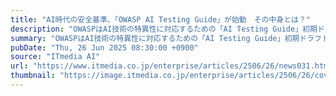 ```yaml
---
title: "AI時代の安全基準、「OWASP AI Testing Guide」が始動　その中身とは？"
description: "OWASPはAI技術の特異性に対応するための「AI Testing Guide」初期ドラフトを公開した。同ガイドは技術・業界を問わず適用可能な試験方法論を提示するもので、AIセキュリティや倫理、信頼性確保を目的としている。"
summary: "OWASPはAI技術の特異性に対応するための「AI Testing Guide」初期ドラフトを公開した。同ガイドは技術・業界を問わず適用可能な試験方法論を提示するもので、AIセキュリティや倫理、信頼性確保を目的としている。"
pubDate: "Thu, 26 Jun 2025 08:30:00 +0900"
source: "ITmedia AI"
url: "https://www.itmedia.co.jp/enterprise/articles/2506/26/news031.html"
thumbnail: "https://image.itmedia.co.jp/enterprise/articles/2506/26/cover_news031.jpg"
---
```


